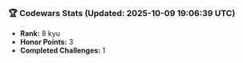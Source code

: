 ### 🏆 Codewars Stats (Updated: 2025-10-09 19:06:39 UTC)

- **Rank:** 8 kyu
- **Honor Points:** 3
- **Completed Challenges:** 1
